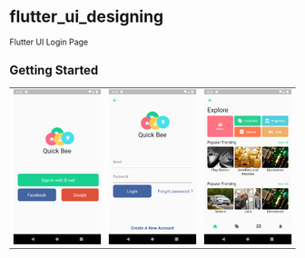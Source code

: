 # flutter_ui_designing

Flutter UI Login Page

## Getting Started

<table style={border:"none"}><tr><td><img src="https://github.com/TeaHee/Component-and-UI-Flutter/blob/master/flutter_ui_login_page/screenshots/flutter_ui_login._page_screenshot1.png" alt="Landing Page(Vertical Tabs and Background)"/></td><td><img src="https://github.com/TeaHee/Component-and-UI-Flutter/blob/master/flutter_ui_login_page/screenshots/flutter_ui_login._page_screenshot2.png" alt="Landing Page(Transition, Card, Material Shape)"/></td><td><img src="https://github.com/TeaHee/Component-and-UI-Flutter/blob/master/flutter_ui_login_page/screenshots/flutter_ui_login._page_screenshot3.png" alt="Landing Page(Transition, Card, Material Shape)"/></td></tr></table>

